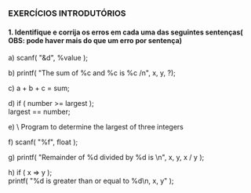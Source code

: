 ### EXERCÍCIOS INTRODUTÓRIOS

#### 1. Identifique e corrija os erros em cada  uma das seguintes sentenças( OBS: pode haver mais do que um erro por sentença)

a) scanf( "&d", %value );

b) printf( "The sum of %c and %c is %c /n", x, y, ?);

c) a + b + c = sum;

d) if ( number >= largest );<br>
      largest == number;
      
e) \\ Program to determine the largest of three integers 

f)  scanf( "%f", float );

g) printf( "Remainder of %d divided by %d is \n", x, y, x / y );

h) if ( x => y );<br>
      printf( "%d is greater than or equal to %d\n, x, y" );
